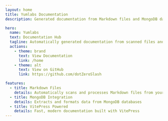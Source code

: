 ```yaml
---
layout: home
title: Yumlabs Documentation
description: Generated documentation from Markdown files and MongoDB data

hero:
  name: Yumlabs
  text: Documentation Hub
  tagline: Automatically generated documentation from scanned files and databases
  actions:
    - theme: brand
      text: View Documentation
      link: /home
    - theme: alt
      text: View on GitHub
      link: https://github.com/dotZeroSlash

features:
  - title: Markdown Files
    details: Automatically scans and processes Markdown files from your documents directory
  - title: MongoDB Integration
    details: Extracts and formats data from MongoDB databases
  - title: VitePress Powered
    details: Fast, modern documentation built with VitePress
---
```

